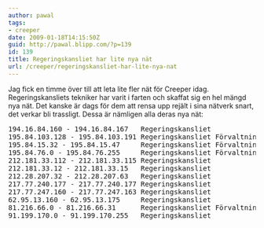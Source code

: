 ```yaml
---
author: pawal
tags:
- creeper
date: 2009-01-18T14:15:50Z
guid: http://pawal.blipp.com/?p=139
id: 139
title: Regeringskansliet har lite nya nät
url: /creeper/regeringskansliet-har-lite-nya-nat
---
```


Jag fick en timme över till att leta lite fler nät för Creeper
idag. Regeringskansliets tekniker har varit i farten och skaffat sig
en hel mängd nya nät. Det kanske är dags för dem att rensa upp rejält
i sina nätverk snart, det verkar bli trassligt. Dessa är nämligen alla
deras nya nät:

<pre>
194.16.84.160 - 194.16.84.167   Regeringskansliet
195.84.103.128 - 195.84.103.191 Regeringskansliet Förvaltningsavdelning
195.84.15.32 - 195.84.15.47     Regeringskansliet Förvaltningsavdelning
195.84.76.0 - 195.84.76.255     Regeringskansliet Förvaltningsavdelning
212.181.33.112 - 212.181.33.115 Regeringskansliet
212.181.33.12 - 212.181.33.15   Regeringskansliet
212.28.207.32 - 212.28.207.63   Regeringskansliet
217.77.240.177 - 217.77.240.177 Regeringskansliet
217.77.247.160 - 217.77.247.163 Regeringskansliet
62.95.13.160 - 62.95.13.175     Regeringskansliet
81.216.66.0 - 81.216.66.31      Regeringskansliet Förvaltningsavdelning
91.199.170.0 - 91.199.170.255   Regeringskansliet
</pre>
